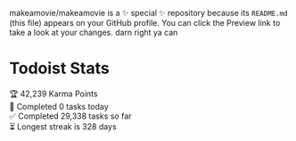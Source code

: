 makeamovie/makeamovie is a ✨ special ✨ repository because its `README.md` (this file) appears on your GitHub profile.
You can click the Preview link to take a look at your changes. darn right ya can

# Todoist Stats

<!-- TODO-IST:START -->
🏆  42,239 Karma Points           
🌸  Completed 0 tasks today           
✅  Completed 29,338 tasks so far           
⏳  Longest streak is 328 days
<!-- TODO-IST:END -->